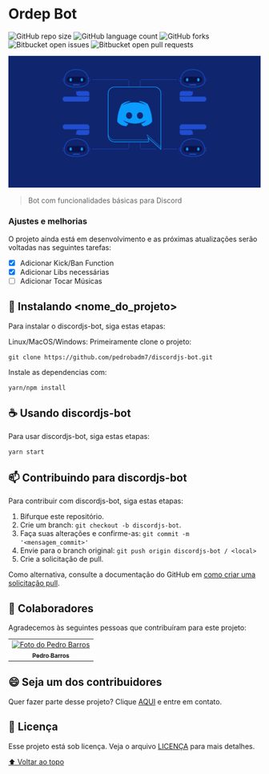 
# Ordep Bot

<!---Esses são exemplos. Veja https://shields.io para outras pessoas ou para personalizar este conjunto de escudos. Você pode querer incluir dependências, status do projeto e informações de licença aqui--->

![GitHub repo size](https://img.shields.io/github/repo-size/iuricode/README-template?style=for-the-badge)
![GitHub language count](https://img.shields.io/github/languages/count/iuricode/README-template?style=for-the-badge)
![GitHub forks](https://img.shields.io/github/forks/iuricode/README-template?style=for-the-badge)
![Bitbucket open issues](https://img.shields.io/bitbucket/issues/iuricode/README-template?style=for-the-badge)
![Bitbucket open pull requests](https://img.shields.io/bitbucket/pr-raw/iuricode/README-template?style=for-the-badge)

<img src="discord.png" alt="Discord">

>Bot com funcionalidades básicas para Discord

### Ajustes e melhorias

O projeto ainda está em desenvolvimento e as próximas atualizações serão voltadas nas seguintes tarefas:

- [x] Adicionar Kick/Ban Function
- [x] Adicionar Libs necessárias
- [ ] Adicionar Tocar Músicas 

## 🚀 Instalando <nome_do_projeto>

Para instalar o discordjs-bot, siga estas etapas:

Linux/MacOS/Windows:
Primeiramente clone o projeto:
```
git clone https://github.com/pedrobadm7/discordjs-bot.git
```
Instale as dependencias com:
```
yarn/npm install
```
## ☕ Usando discordjs-bot

Para usar discordjs-bot, siga estas etapas:

```
yarn start
```

## 📫 Contribuindo para discordjs-bot

Para contribuir com discordjs-bot, siga estas etapas:

1. Bifurque este repositório.
2. Crie um branch: `git checkout -b discordjs-bot`.
3. Faça suas alterações e confirme-as: `git commit -m '<mensagem_commit>'`
4. Envie para o branch original: `git push origin discordjs-bot / <local>`
5. Crie a solicitação de pull.

Como alternativa, consulte a documentação do GitHub em [como criar uma solicitação pull](https://help.github.com/en/github/collaborating-with-issues-and-pull-requests/creating-a-pull-request).

## 🤝 Colaboradores

Agradecemos às seguintes pessoas que contribuíram para este projeto:

<table>
  <tr>
    <td align="center">
      <a href="#">
        <img src="https://avatars.githubusercontent.com/pedrobadm7" width="100px;" alt="Foto do Pedro Barros"/><br>
        <sub>
          <b>Pedro Barros</b>
        </sub>
      </a>
    </td>
  </tr>
</table>


## 😄 Seja um dos contribuidores<br>

Quer fazer parte desse projeto? Clique [AQUI](https://www.linkedin.com/in/pedrobadm/) e entre em contato.

## 📝 Licença

Esse projeto está sob licença. Veja o arquivo [LICENÇA](LICENSE.md) para mais detalhes.

[⬆ Voltar ao topo](#ordep-bot)<br>
